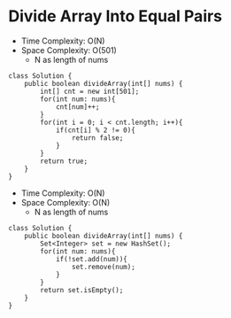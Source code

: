 # Divide Array Into Equal Pairs

- Time Complexity: O(N)
- Space Complexity: O(501)
  - N as length of nums

```
class Solution {
    public boolean divideArray(int[] nums) {
        int[] cnt = new int[501];
        for(int num: nums){
            cnt[num]++;
        }
        for(int i = 0; i < cnt.length; i++){
            if(cnt[i] % 2 != 0){
                return false;
            }
        }
        return true;
    }
}
```

- Time Complexity: O(N)
- Space Complexity: O(N)
  - N as length of nums

```
class Solution {
    public boolean divideArray(int[] nums) {
        Set<Integer> set = new HashSet();
        for(int num: nums){
            if(!set.add(num)){
                set.remove(num);
            }
        }
        return set.isEmpty();
    }
}
```
